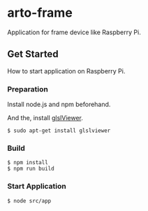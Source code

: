 # arto-frame
Application for frame device like Raspberry Pi.

## Get Started
How to start application on Raspberry Pi.

### Preparation
Install node.js and npm beforehand.  

And the, install [glslViewer](https://github.com/patriciogonzalezvivo/glslViewer).
```
$ sudo apt-get install glslviewer
```

### Build
```
$ npm install
$ npm run build
```

### Start Application
```
$ node src/app
```